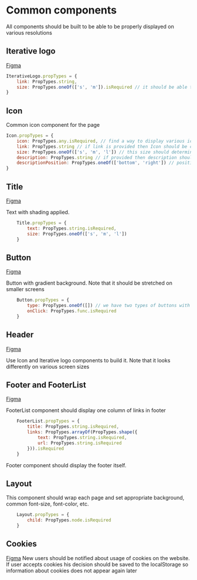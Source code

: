 # Common components

All components should be built to be able to be properly displayed on various resolutions

## Iterative logo
[Figma](https://www.figma.com/file/m3nYO4Yg9kLTGWvzoHrPKY/Iterative.ai?node-id=30%3A3084)

```javascript
IterativeLogo.propTypes = {
    link: PropTypes.string,
    size: PropTypes.oneOf(['s', 'm']).isRequired // it should be able to be displayed in various sizes (for the footer and the header)
}
```

## Icon
Common icon component for the page

```javascript
Icon.propTypes = {
    icon: PropTypes.any.isRequired, // find a way to display various icons
    link: PropTypes.string // if link is provided then Icon should be clickable,
    size: PropTypes.oneOf(['s', 'm', 'l']) // this size should determine both icon and text size 
    description: PropTypes.string // if provided then description should be displayed alongside the icon
    descriptionPosition: PropTypes.oneOf(['bottom', 'right']) // positioning of description
}
```

## Title
[Figma](https://www.figma.com/file/m3nYO4Yg9kLTGWvzoHrPKY/Iterative.ai?node-id=30%3A3084)

Text with shading applied. 

```javascript
    Title.propTypes = {
        text: PropTypes.string.isRequired,
        size: PropTypes.oneOf(['s', 'm', 'l'])
    }
```

## Button
[Figma](https://www.figma.com/file/m3nYO4Yg9kLTGWvzoHrPKY/Iterative.ai?node-id=30%3A3084)

Button with gradient background. Note that it should be stretched on smaller screens

```javascript
    Button.propTypes = {
        type: PropTypes.oneOf([]) // we have two types of buttons with varying gradients
        onClick: PropTypes.func.isRequired
    }
```

## Header 
[Figma](https://www.figma.com/file/m3nYO4Yg9kLTGWvzoHrPKY/Iterative.ai?node-id=30%3A3084)

Use Icon and Iterative logo components to build it.
Note that it looks differently on various screen sizes

## Footer and FooterList
[Figma](https://www.figma.com/file/m3nYO4Yg9kLTGWvzoHrPKY/Iterative.ai?node-id=44%3A845)

FooterList component should display one column of links in footer

```javascript
    FooterList.propTypes = {
        title: PropTypes.string.isRequired,
        links: PropTypes.arrayOf(PropTypes.shape({
            text: PropTypes.string.isRequired,
            url: PropTypes.string.isRequired
        })).isRequired
    }
```

Footer component should display the footer itself.

## Layout

This component should wrap each page and set appropriate background, common font-size, font-color, etc.

```javascript
    Layout.propTypes = {
        child: PropTypes.node.isRequired
    }
```

## Cookies

[Figma](https://www.figma.com/file/m3nYO4Yg9kLTGWvzoHrPKY/Iterative.ai?node-id=873%3A5742)
New users should be notified about usage of cookies on the website.
If user accepts cookies his decision should be saved to the localStorage so information about cookies does not appear again later
